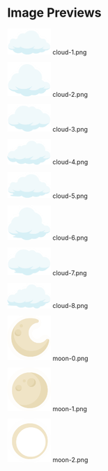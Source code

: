 # Image Previews

<img src="cloud-1.png" width="100" /> cloud-1.png<br>

<img src="cloud-2.png" width="100" /> cloud-2.png<br>

<img src="cloud-3.png" width="100" /> cloud-3.png<br>

<img src="cloud-4.png" width="100" /> cloud-4.png<br>

<img src="cloud-5.png" width="100" /> cloud-5.png<br>

<img src="cloud-6.png" width="100" /> cloud-6.png<br>

<img src="cloud-7.png" width="100" /> cloud-7.png<br>

<img src="cloud-8.png" width="100" /> cloud-8.png<br>

<img src="moon-0.png" width="100" /> moon-0.png<br>

<img src="moon-1.png" width="100" /> moon-1.png<br>

<img src="moon-2.png" width="100" /> moon-2.png<br>


